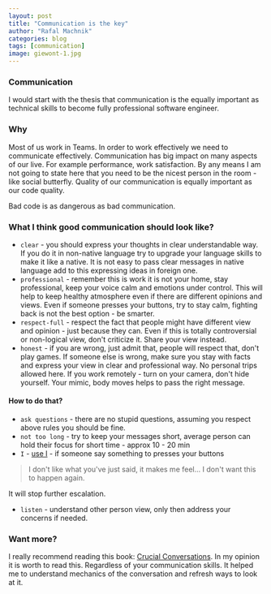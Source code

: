```yaml
---
layout: post
title: "Communication is the key"
author: "Rafal Machnik"
categories: blog
tags: [communication]
image: giewont-1.jpg
---
```


### Communication
I would start with the thesis that communication is the equally important as technical skills to become
fully professional software engineer.

### Why
Most of us work in Teams. In order to work effectively we need to communicate effectively.
Communication has big impact on many aspects of our live. For example performance, work satisfaction.
By any means I am not going to state here that you need to be the nicest person in the room - like social butterfly.
Quality of our communication is equally important as our code quality. 

Bad code is as dangerous as bad communication.

### What I think good communication should look like?
* `clear` - you should express your thoughts in clear understandable way.
If you do it in non-native language try to upgrade your language skills to make it like a native. 
It is not easy to pass clear messages in native language add to this expressing ideas in foreign one.
* `professional` - remember this is work it is not your home, stay professional, 
keep your voice calm and emotions under control.
This will help to keep healthy atmosphere even if there are different opinions and views.
Even if someone presses your buttons, try to stay calm, fighting back is not the best option - be smarter.
* `respect-full` - respect the fact that people might have different view and opinion - just because they can.
Even if this is totally controversial or non-logical view, don't criticize it. Share your view instead.
* `honest` - if you are wrong, just admit that, people will respect that, don't play games.
If someone else is wrong, make sure you stay with facts and express your view in clear and professional way. 
No personal trips allowed here.
If you work remotely - turn on your camera, don't hide yourself. 
Your mimic, body moves helps to pass the right message.

#### How to do that?
* `ask questions` - there are no stupid questions, assuming you respect above rules you should be fine.
* `not too long` - try to keep your messages short, average person can hold their focus for short time - approx 10 - 20 min
* `I` - [use I](https://www.goodtherapy.org/blog/psychpedia/i-message) -
if someone say something to presses your buttons
> I don't like what you've just said, it makes me feel... I don't want this to happen again.

It will stop further escalation.
* `listen` - understand other person view, only then address your concerns if needed.

### Want more? 
I really recommend reading this book: [Crucial Conversations](https://www.goodreads.com/book/show/15014.Crucial_Conversations).
In my opinion it is worth to read this. Regardless of your communication skills.
It helped me to understand mechanics of the conversation and refresh ways to look at it.
